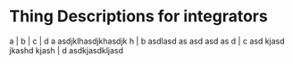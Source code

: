 # Thing Descriptions for integrators

a | b | c | d
a asdjklhasdjkhasdjk h |
b asdlasd as asd asd as d |
c asd kjasd jkashd kjash |
d asdkjasdkljasd
